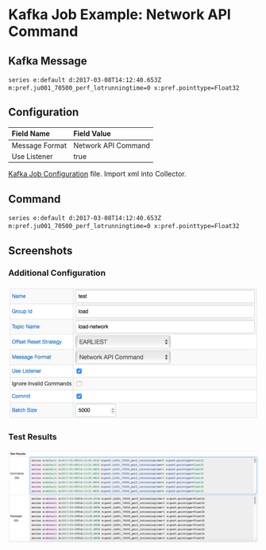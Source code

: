 # Kafka Job Example: Network API Command

## Kafka Message

```ls
series e:default d:2017-03-08T14:12:40.653Z m:pref.ju001_70500_perf_lotrunningtime=0 x:pref.pointtype=Float32
```

## Configuration

Field Name | Field Value
:--------- | :----------
Message Format | Network API Command
Use Listener | true

[Kafka Job Configuration](kafka_job_configuration.xml) file. Import xml into Collector.

## Command

```ls
series e:default d:2017-03-08T14:12:40.653Z m:pref.ju001_70500_perf_lotrunningtime=0 x:pref.pointtype=Float32
```

## Screenshots

### Additional Configuration

![](images/configuration.png)

### Test Results

![](images/test_results.png)
